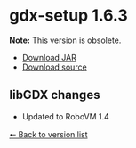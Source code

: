 # gdx-setup 1.6.3

**Note:** This version is obsolete.

* [Download JAR](https://github.com/JavaCakeGames/gdx-setup-archive/blob/main/gdx-setup_1.6.3.jar)
* [Download source](https://github.com/JavaCakeGames/gdx-setup-archive/blob/main/sources/gdx-setup_1.6.3.zip)

## libGDX changes

- Updated to RoboVM 1.4

[🠔 Back to version list](https://javacakegames.github.io/gdx-setup-archive/)
